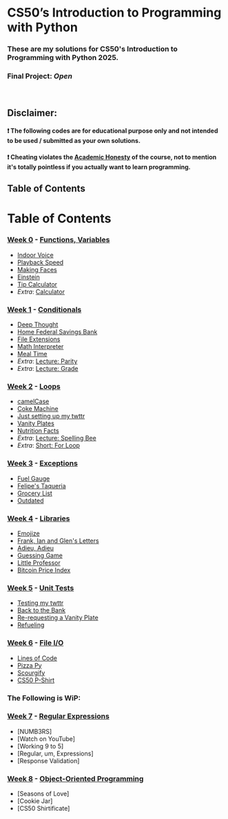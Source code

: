 # CS50’s Introduction to Programming with Python

### These are my solutions for CS50's Introduction to Programming with Python 2025.
### Final Project: *Open*
<br/>

## Disclaimer:
#### ❗ **The following codes are for educational purpose only and not intended to be used / submitted as your own solutions.**
#### ❗ **Cheating violates the [Academic Honesty](https://cs50.harvard.edu/python/2022/honesty/) of the course, not to mention it's totally pointless if you actually want to learn programming.**

## Table of Contents

# Table of Contents
### [Week 0](/Week%200/) - [Functions, Variables](https://cs50.harvard.edu/python/2022/weeks/0/)
- [Indoor Voice](Week%200/indoor.py)
- [Playback Speed](/Week%200/playback.py)
- [Making Faces](Week%200/faces.py)
- [Einstein](/Week%200/einstein.py)
- [Tip Calculator](/Week%200/tip.py)
- *Extra*: [Calculator](Week%200/calculator.py)

### [Week 1](/Week%201/) - [Conditionals](https://cs50.harvard.edu/python/2022/weeks/1/)
- [Deep Thought](Week%201/deep.py)
- [Home Federal Savings Bank](/Week%201/bank.py)
- [File Extensions](Week%201/extension.py)
- [Math Interpreter](/Week%201/interpreter.py)
- [Meal Time](Week%201/meal.py)
- *Extra*: [Lecture: Parity](Week%201/parity.py)
- *Extra*: [Lecture: Grade](Week%201/grade.py)

### [Week 2](/Week%202/) - [Loops](https://cs50.harvard.edu/python/2022/weeks/2/)
- [camelCase](Week%202/camelCase.py)
- [Coke Machine](Week%202/coke.py)
- [Just setting up my twttr](Week%202/twttr.py)
- [Vanity Plates](Week%202/plates.py)
- [Nutrition Facts](Week%202/nutrition.py)
- *Extra*: [Lecture: Spelling Bee](Week%202/bee.py)
- *Extra*: [Short: For Loop](Week%202/for%20loops.py)


### [Week 3](/Week%203/) - [Exceptions](https://cs50.harvard.edu/python/2022/weeks/3/)
- [Fuel Gauge](Week%203/fuel.py)
- [Felipe's Taqueria](Week%203/taqueria.py)
- [Grocery List](Week%203/grocery.py)
- [Outdated](Week%203/outdated.py)


### [Week 4](/Week%204/) - [Libraries](https://cs50.harvard.edu/python/2022/weeks/4/)
- [Emojize](Week%204/emojize.py)
- [Frank, Ian and Glen's Letters](Week%204/figlet.py)
- [Adieu, Adieu](Week%204/adieu.py)
- [Guessing Game](Week%204/game.py)
- [Little Professor](Week%204/professor.py)
- [Bitcoin Price Index](Week%204/bitcoin.py)

### [Week 5](/Week%205/) - [Unit Tests](https://cs50.harvard.edu/python/2022/weeks/5/)
- [Testing my twttr](Week%205/test_twttr.py)
- [Back to the Bank](Week%205/test_bank.py)
- [Re-requesting a Vanity Plate](Week%205/test_plates.py)
- [Refueling](Week%205/test_fuel.py)

### [Week 6](/Week%206/) - [File I/O](https://cs50.harvard.edu/python/2022/weeks/6/)
- [Lines of Code](Week%206/lines.py)
- [Pizza Py](Week%206/pizza.py)
- [Scourgify](Week%206/scourgify.py)
- [CS50 P-Shirt](Week%206/shirt.py)

### The Following is WiP:

### [Week 7](/Week%207/) - [Regular Expressions](https://cs50.harvard.edu/python/2022/weeks/7/)
- [NUMB3RS]
- [Watch on YouTube]
- [Working 9 to 5]
- [Regular, um, Expressions]
- [Response Validation]

### [Week 8](/Week%208/) - [Object-Oriented Programming](https://cs50.harvard.edu/python/2022/weeks/8)
- [Seasons of Love]
- [Cookie Jar]
- [CS50 Shirtificate]